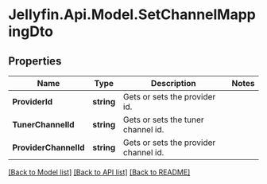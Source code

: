 
# Jellyfin.Api.Model.SetChannelMappingDto

## Properties

Name | Type | Description | Notes
------------ | ------------- | ------------- | -------------
**ProviderId** | **string** | Gets or sets the provider id. | 
**TunerChannelId** | **string** | Gets or sets the tuner channel id. | 
**ProviderChannelId** | **string** | Gets or sets the provider channel id. | 

[[Back to Model list]](../README.md#documentation-for-models)
[[Back to API list]](../README.md#documentation-for-api-endpoints)
[[Back to README]](../README.md)

